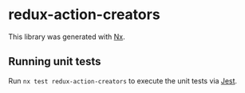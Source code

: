 # redux-action-creators

This library was generated with [Nx](https://nx.dev).

## Running unit tests

Run `nx test redux-action-creators` to execute the unit tests via [Jest](https://jestjs.io).
